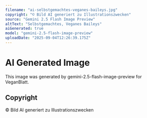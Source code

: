```yaml
---
filename: "ai-selbstgemachtes-veganes-baileys.jpg"
copyright: "© Bild AI generiert zu Illustrationszwecken"
source: "Gemini 2.5 Flash Image Preview"
altText: "Selbstgemachtes, Veganes Baileys"
aiGenerated: true
model: "gemini-2.5-flash-image-preview"
uploadDate: "2025-09-04T12:26:39.175Z"
---
```


# AI Generated Image

This image was generated by gemini-2.5-flash-image-preview for VeganBlatt.

## Copyright
© Bild AI generiert zu Illustrationszwecken
